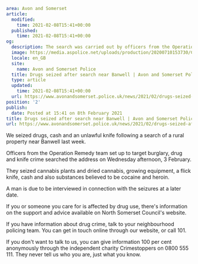 ```yaml
area: Avon and Somerset
article:
  modified:
    time: 2021-02-08T15:41+00:00
  published:
    time: 2021-02-08T15:41+00:00
og:
  description: The search was carried out by officers from the Operation Remedy team set up to tackle burglary, knife and drug crime&#8230;
  image: https://media.aspolice.net/uploads/production/20200710153730/Close-up-of-battenburg-marking_web.jpg
  locale: en_GB
  site:
    name: Avon and Somerset Police
  title: Drugs seized after search near Banwell | Avon and Somerset Police
  type: article
  updated:
    time: 2021-02-08T15:41+00:00
  url: https://www.avonandsomerset.police.uk/news/2021/02/drugs-seized-after-search-near-banwell/
position: '2'
publish:
  date: Posted at 15:41 on 8th February 2021
title: Drugs seized after search near Banwell | Avon and Somerset Police
url: https://www.avonandsomerset.police.uk/news/2021/02/drugs-seized-after-search-near-banwell/
```

We seized drugs, cash and an unlawful knife following a search of a rural property near Banwell last week.

Officers from the Operation Remedy team set up to target burglary, drug and knife crime searched the address on Wednesday afternoon, 3 February.

They seized cannabis plants and dried cannabis, growing equipment, a flick knife, cash and also substances believed to be cocaine and heroin.

A man is due to be interviewed in connection with the seizures at a later date.

If you or someone you care for is affected by drug use, there's information on the support and advice available on North Somerset Council's website.

If you have information about drug crime, talk to your neighbourhood policing team. You can get in touch online through our website, or call 101.

If you don't want to talk to us, you can give information 100 per cent anonymously through the independent charity Crimestoppers on 0800 555 111. They never tell us who you are, just what you know.
